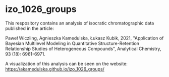 # izo_1026_groups

This respository contains an analysis of isocratic chromatographic data published in the article:

Paweł Wiczling, Agnieszka Kamedulska, Łukasz Kubik, 2021, "Application of Bayesian Multilevel Modeling in Quantitative Structure-Retention Relationship Studies of Heterogeneous Compounds", Analytical Chemistry, 93 (18): 6961-6971.

A visualization of this analysis can be seen on the website: https://akamedulska.github.io/izo_1026_groups/
